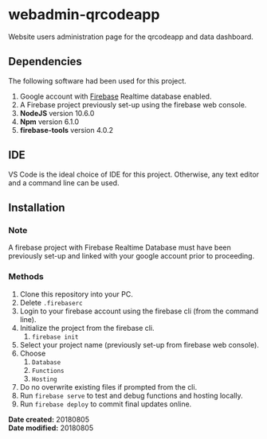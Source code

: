 # webadmin-qrcodeapp
Website users administration page for the qrcodeapp and data dashboard.

## Dependencies

The following software had been used for this project.

1. Google account with [Firebase](https://firebase.google.com/) Realtime database enabled.
2. A Firebase project previously set-up using the firebase web console.
1. **NodeJS** version 10.6.0
2. **Npm** version 6.1.0
3. **firebase-tools** version 4.0.2

## IDE
VS Code is the ideal choice of IDE for this project. Otherwise, any text editor and a command line can be used.

## Installation

### Note
A firebase project with Firebase Realtime Database must have been previously set-up and linked with your google account prior to proceeding.

### Methods

1. Clone this repository into your PC.
2. Delete `.firebaserc`
3. Login to your firebase account using the firebase cli (from the command line).
4. Initialize the project from the firebase cli.
	1. `firebase init`
5. Select your project name (previously set-up from firebase web console).
5. Choose
	1. `Database`
	2. `Functions`
	3. `Hosting`
6. Do no overwrite existing files if prompted from the cli.
7. Run `firebase serve` to test and debug functions and hosting locally.
7. Run `firebase deploy` to commit final updates online.

**Date created:** 20180805<br>
**Date modified:** 20180805